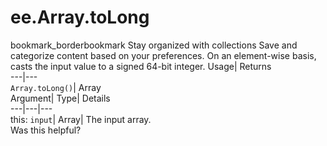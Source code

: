  
#  ee.Array.toLong 
bookmark_borderbookmark Stay organized with collections  Save and categorize content based on your preferences.
On an element-wise basis, casts the input value to a signed 64-bit integer. 
Usage| Returns  
---|---  
`Array.toLong()`| Array  
Argument| Type| Details  
---|---|---  
this: `input`| Array| The input array.  
Was this helpful?
